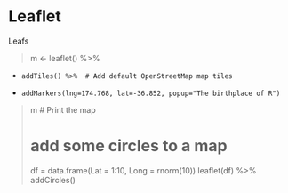 # Leaflet
Leafs
> m <- leaflet() %>%
  +     addTiles() %>%  # Add default OpenStreetMap map tiles
  +     addMarkers(lng=174.768, lat=-36.852, popup="The birthplace of R")
> m  # Print the map
> # add some circles to a map
  > df = data.frame(Lat = 1:10, Long = rnorm(10))
  > leaflet(df) %>% addCircles()
